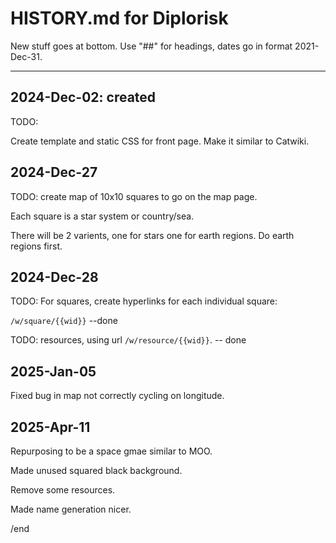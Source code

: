 # HISTORY.md for Diplorisk


New stuff goes at bottom. Use "##" for headings, dates go in format
2021-Dec-31.

----

## 2024-Dec-02: created

TODO:

Create template and static CSS for front page. Make it similar to Catwiki.

## 2024-Dec-27

TODO:
create map of 10x10 squares to go on the map page.

Each square is a star system or country/sea.

There will be 2 varients, one for stars one for earth regions.
Do earth regions first.

## 2024-Dec-28

TODO: For squares, create hyperlinks for each individual square:

`/w/square/{{wid}}`
--done

TODO: resources, using url `/w/resource/{{wid}}`.
-- done

## 2025-Jan-05

Fixed bug in map not correctly cycling on longitude.

## 2025-Apr-11

Repurposing to be a space gmae similar to MOO.

Made unused squared black background.

Remove some resources.

Made name generation nicer.


/end
